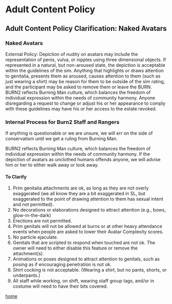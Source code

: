 # Adult Content Policy

## Adult Content Policy Clarification: Naked Avatars

### Naked Avatars

External Policy: Depiction of nudity on avatars may include the representation of penis, vulva, or nipples using three dimensional objects. If represented in a natural, but non-aroused state, the depiction is acceptable within the guidelines of the sim. Anything that highlights or draws attention to genitalia, presents them as aroused, causes attention to them (such as just wearing a shirt) may be reason for them to be outside of the sim rating, and the participant may be asked to remove them or leave the BURN. BURN2 reflects Burning Man culture, which balances the freedom of individual expression within the needs of community harmony. Anyone disregarding a request to change or adjust his or her appearance to comply with these guidelines may have his or her access to the estate revoked.

### Internal Process for Burn2 Staff and Rangers

If anything is questionable or we are unsure, we will err on the side of conservatism until we get a ruling from Burning Man.

BURN2 reflects Burning Man culture, which balances the freedom of individual expression within the needs of community harmony. If the depiction of avatars as unclothed humans offends anyone, we will advise him or her to either walk away or look away.

#### To Clarify

1. Prim genitalia attachments are ok, as long as they are not overly exaggerated (we all know they are a bit exaggerated in SL, but exaggerated to the point of drawing attention to them has sexual intent and not permitted).
2. No decorations or elaborations designed to attract attention (e.g., bows, glow-in-the-dark)
3. Erections are not permitted.
4. Prim genitals will not be allowed at burns or at other heavy attendance events when people are asked to lower their Avatar Complexity scores.
5. No particle ejaculate.
6. Genitals that are scripted to respond when touched are not ok. The owner will need to either disable this feature or remove the attachment(s).
7. Animations or poses designed to attract attention to genitals, such as posing as if encouraging penetration is not ok.
8. Shirt cocking is not acceptable. (Wearing a shirt, but no pants, shorts, or underpants.)
9. All staff while working, on shift, wearing staff group tags, and/or in costume will need to have their bits covered.

[home](/README.md)
